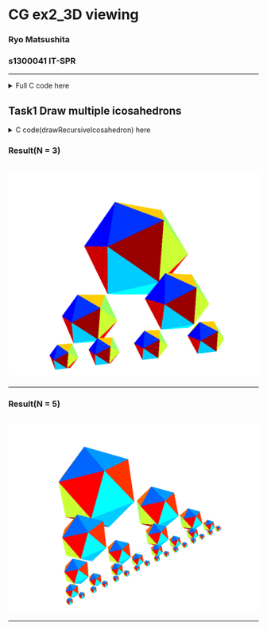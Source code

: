 # CG ex2_3D viewing
 <!-- omit in toc -->

### Ryo Matsushita

### s1300041 IT-SPR

---




<details>
  <summary>Full C code here</summary>

```

```

</details>

## Task1 Draw multiple icosahedrons
<details>
  <summary>C code(drawRecursiveIcosahedron) here</summary>

```

static void drawRecursiveIcosahedron(int level) {
    if (level == 0) return;
    drawIcosahedron();

    // Prepare for the next
    for (int i = 0; i < 2; i++) {
        float num = (i == 0) ? 1.0f : -1.0f;
        glPushMatrix();
        myTranslatef(num * 1.0f, -1.5f, 0.0f);
        myScalef(SCALE_FACTOR, SCALE_FACTOR, SCALE_FACTOR);
        drawRecursiveIcosahedron(level - 1);
        glPopMatrix();
    }
}
```

</details>

### Result(N = 3)

## ![](images/3.png)

---

### Result(N = 5)

## ![](images/5.png)


---
